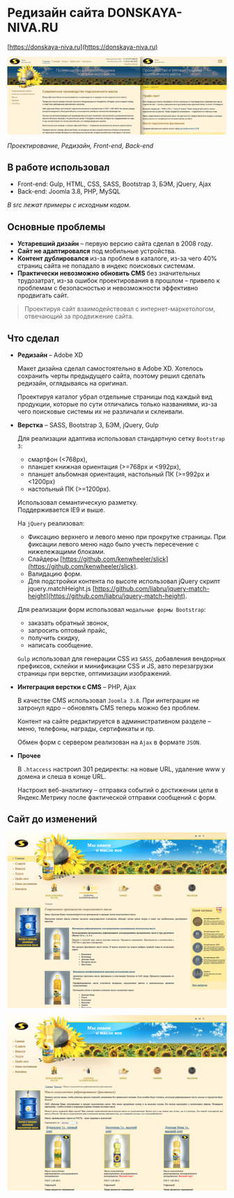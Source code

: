 # Редизайн сайта DONSKAYA-NIVA.RU

[https://donskaya-niva.ru](https://donskaya-niva.ru)

![Редизайн сайта DONSKAYA-NIVA.RU](images/preview.jpg "Редизайн сайта DONSKAYA-NIVA.RU")  

_Проектирование, Редизайн, Front-end, Back-end_

## В работе использовал
 
* Front-end: Gulp, HTML, CSS, SASS, Bootstrap 3, БЭМ, jQuery, Ajax
* Back-end: Joomla 3.8, PHP, MySQL
  
_В src лежат примеры c исходным кодом._

## Основные проблемы

* **Устаревший дизайн** – первую версию сайта сделал в 2008 году.
* **Сайт не адаптировался** под мобильные устройства.
* **Контент дублировался** из-за проблем в каталоге, из-за чего 40% страниц сайта не попадало в индекс поисковых системам.
* **Практически невозможно обновить CMS** без значительных трудозатрат, из-за ошибок проектирования в прошлом – привело к проблемам с безопасностью и невозможности эффективно продвигать сайт.  

> Проектируя сайт взаимодействовал с интернет-маркетологом, отвечающий за продвижение сайта.

## Что сделал

* **Редизайн** – Adobe XD  

    Макет дизайна сделал самостоятельно в Adobe XD. Хотелось сохранить черты предыдущего сайта, поэтому решил сделать редизайн, оглядываясь на оригинал. 
    
    Проектируя каталог убрал отдельные страницы под каждый вид продукции, которые по сути отличались только названиями, из-за чего поисковые системы их не различали и склеивали.

* **Верстка** – SASS, Bootstrap 3, БЭМ, jQuery, Gulp  

    Для реализации адаптива использовал стандартную сетку `Bootstrap 3`:
    * смартфон (<768px), 
    * планшет книжная ориентация (>=768px и <992px), 
    * планшет альбомная ориентация, настольный ПК (>=992px и <1200px)
    * настольный ПК (>=1200px).

    Использовал семантическую разметку.  
    Поддерживается IE9 и выше.
    
    На `jQuery` реализовал:
    * Фиксацию верхнего и левого меню при прокрутке страницы. При фиксации левого меню надо было учесть пересечение с нижележащими блоками.
    * Слайдеры [https://github.com/kenwheeler/slick](https://github.com/kenwheeler/slick).
    * Валидацию форм.
    * Для подстройки контента по высоте использовал jQuery скрипт jquery.matchHeight.js [https://github.com/liabru/jquery-match-height](https://github.com/liabru/jquery-match-height).

    Для реализации форм использовал `модальные формы Bootstrap`: 
    * заказать обратный звонок, 
    * запросить оптовый прайс, 
    * получить скидку, 
    * написать сообщение. 

    `Gulp` использовал для генерации CSS из `SASS`, добавления вендорных префиксов, склейки и минификации CSS и JS, авто перезагрузки страницы при верстке, оптимизации изображений.

* **Интеграция верстки с CMS** – PHP, Ajax  

    В качестве CMS использовал `Joomla 3.8`. При интеграции не затронул ядро – обновлять CMS теперь можно без проблем.
    
    Контент на сайте редактируется в административном разделе – меню, телефоны, награды, сертификаты и пр.
    
    Обмен форм с сервером реализован на `Ajax` в формате `JSON`.

* **Прочее**  

    В `.htaccess` настроил 301 редиректы: на новые URL, удаление www у домена и слеша в конце URL.
    
    Настроил веб-аналитику – отправка событий о достижении цели в Яндекс.Метрику после фактической отправки сообщений с форм.

## Сайт до изменений
![Главная страница](images/main.jpg "Главная страница")  

![Каталог](images/catalog.jpg "Каталог")